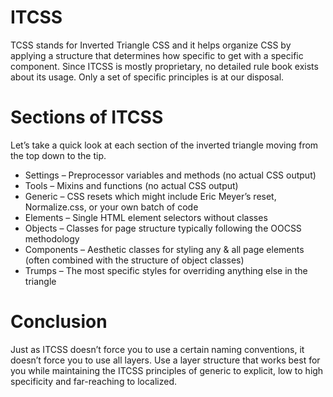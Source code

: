 ITCSS
======
TCSS stands for Inverted Triangle CSS and it helps organize CSS by applying a structure that determines how specific to get with a specific component.
Since ITCSS is mostly proprietary, no detailed rule book exists about its usage. Only a set of specific principles is at our disposal.

Sections of ITCSS
==================
Let’s take a quick look at each section of the inverted triangle moving from the top down to the tip.

*  Settings – Preprocessor variables and methods (no actual CSS output)
*  Tools – Mixins and functions (no actual CSS output)
*  Generic – CSS resets which might include Eric Meyer’s reset, Normalize.css, or your own batch of code
*  Elements – Single HTML element selectors without classes
*  Objects – Classes for page structure typically following the OOCSS methodology
*  Components – Aesthetic classes for styling any & all page elements (often combined with the structure of object classes)
*  Trumps – The most specific styles for overriding anything else in the triangle

Conclusion
============
Just as ITCSS doesn’t force you to use a certain naming conventions, it doesn’t force you to use all layers. Use a layer structure that works best for you while maintaining the ITCSS principles of generic to explicit, low to high specificity and far-reaching to localized.
